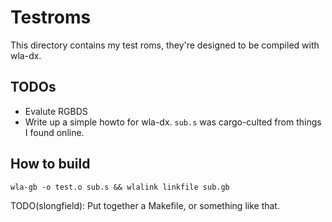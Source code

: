 # Testroms

This directory contains my test roms, they're designed to be compiled with wla-dx.

## TODOs

 *  Evalute RGBDS
 *  Write up a simple howto for wla-dx. `sub.s` was cargo-culted from things I found online.

## How to build

`wla-gb -o test.o sub.s && wlalink linkfile sub.gb`

TODO(slongfield): Put together a Makefile, or something like that.

